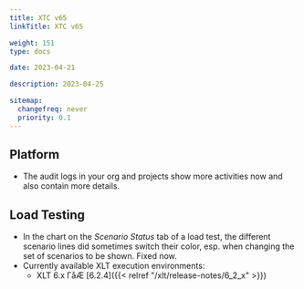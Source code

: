 ```yaml
---
title: XTC v65
linkTitle: XTC v65

weight: 151
type: docs

date: 2023-04-21

description: 2023-04-25

sitemap:
  changefreq: never
  priority: 0.1
---
```


## Platform

* The audit logs in your org and projects show more activities now and also contain more details.


## Load Testing

* In the chart on the *Scenario Status* tab of a load test, the different scenario lines did sometimes switch their color, esp. when changing the set of scenarios to be shown. Fixed now.
* Currently available XLT execution environments:
    * XLT 6.x ΓåÆ [6.2.4]({{< relref "/xlt/release-notes/6_2_x" >}})

